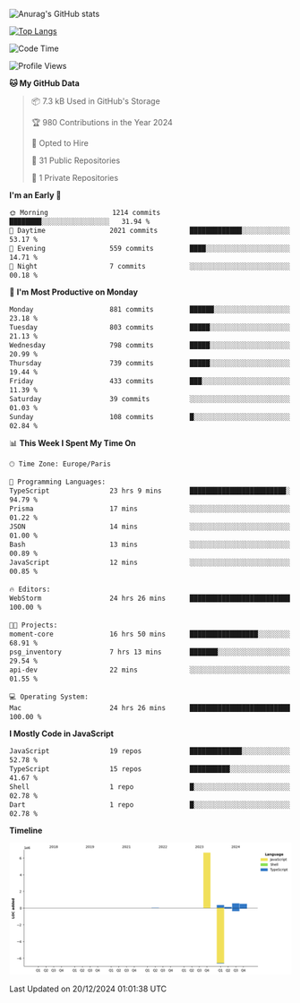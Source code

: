 ![Anurag's GitHub stats](https://github-readme-stats.vercel.app/api?username=sufiane&theme=dark&show_icons=true&count_private=true)


[![Top Langs](https://github-readme-stats.vercel.app/api/top-langs/?username=sufiane&layout=compact)](https://github.com/anuraghazra/github-readme-stats)

<!--START_SECTION:waka-->
![Code Time](http://img.shields.io/badge/Code%20Time-1%2C548%20hrs%2047%20mins-blue)

![Profile Views](http://img.shields.io/badge/Profile%20Views-0-blue)

**🐱 My GitHub Data** 

> 📦 7.3 kB Used in GitHub's Storage 
 > 
> 🏆 980 Contributions in the Year 2024
 > 
> 💼 Opted to Hire
 > 
> 📜 31 Public Repositories 
 > 
> 🔑 1 Private Repositories 
 > 
**I'm an Early 🐤** 

```text
🌞 Morning                1214 commits        ████████░░░░░░░░░░░░░░░░░   31.94 % 
🌆 Daytime                2021 commits        █████████████░░░░░░░░░░░░   53.17 % 
🌃 Evening                559 commits         ████░░░░░░░░░░░░░░░░░░░░░   14.71 % 
🌙 Night                  7 commits           ░░░░░░░░░░░░░░░░░░░░░░░░░   00.18 % 
```
📅 **I'm Most Productive on Monday** 

```text
Monday                   881 commits         ██████░░░░░░░░░░░░░░░░░░░   23.18 % 
Tuesday                  803 commits         █████░░░░░░░░░░░░░░░░░░░░   21.13 % 
Wednesday                798 commits         █████░░░░░░░░░░░░░░░░░░░░   20.99 % 
Thursday                 739 commits         █████░░░░░░░░░░░░░░░░░░░░   19.44 % 
Friday                   433 commits         ███░░░░░░░░░░░░░░░░░░░░░░   11.39 % 
Saturday                 39 commits          ░░░░░░░░░░░░░░░░░░░░░░░░░   01.03 % 
Sunday                   108 commits         █░░░░░░░░░░░░░░░░░░░░░░░░   02.84 % 
```


📊 **This Week I Spent My Time On** 

```text
🕑︎ Time Zone: Europe/Paris

💬 Programming Languages: 
TypeScript               23 hrs 9 mins       ████████████████████████░   94.79 % 
Prisma                   17 mins             ░░░░░░░░░░░░░░░░░░░░░░░░░   01.22 % 
JSON                     14 mins             ░░░░░░░░░░░░░░░░░░░░░░░░░   01.00 % 
Bash                     13 mins             ░░░░░░░░░░░░░░░░░░░░░░░░░   00.89 % 
JavaScript               12 mins             ░░░░░░░░░░░░░░░░░░░░░░░░░   00.85 % 

🔥 Editors: 
WebStorm                 24 hrs 26 mins      █████████████████████████   100.00 % 

🐱‍💻 Projects: 
moment-core              16 hrs 50 mins      █████████████████░░░░░░░░   68.91 % 
psg_inventory            7 hrs 13 mins       ███████░░░░░░░░░░░░░░░░░░   29.54 % 
api-dev                  22 mins             ░░░░░░░░░░░░░░░░░░░░░░░░░   01.55 % 

💻 Operating System: 
Mac                      24 hrs 26 mins      █████████████████████████   100.00 % 
```

**I Mostly Code in JavaScript** 

```text
JavaScript               19 repos            █████████████░░░░░░░░░░░░   52.78 % 
TypeScript               15 repos            ██████████░░░░░░░░░░░░░░░   41.67 % 
Shell                    1 repo              █░░░░░░░░░░░░░░░░░░░░░░░░   02.78 % 
Dart                     1 repo              █░░░░░░░░░░░░░░░░░░░░░░░░   02.78 % 
```



**Timeline**

![Lines of Code chart](https://raw.githubusercontent.com/Sufiane/Sufiane/main/assets/bar_graph.png)


 Last Updated on 20/12/2024 01:01:38 UTC
<!--END_SECTION:waka-->


<!--
**Sufiane/sufiane** is a ✨ _special_ ✨ repository because its `README.md` (this file) appears on your GitHub profile.

Here are some ideas to get you started:

- 🔭 I’m currently working on ...
- 🌱 I’m currently learning ...
- 👯 I’m looking to collaborate on ...
- 🤔 I’m looking for help with ...
- 💬 Ask me about ...
- 📫 How to reach me: ...
- 😄 Pronouns: ...
- ⚡ Fun fact: ...
-->
